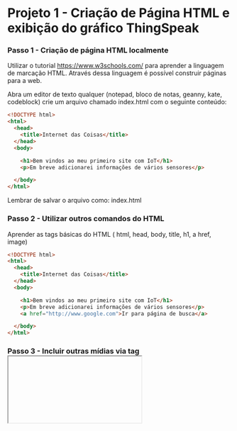 # Projeto 1 - Criação de Página HTML e exibição do gráfico ThingSpeak


### Passo 1 - Criação de página HTML localmente
Utilizar o tutorial https://www.w3schools.com/ para aprender a linguagem de marcação HTML. Através dessa linguagem é possível construir páginas para a web.

Abra um editor de texto qualquer (notepad, bloco de notas, geanny, kate, codeblock) crie um arquivo chamado index.html com o seguinte conteúdo:
```HTML
<!DOCTYPE html>
<html>
  <head>
    <title>Internet das Coisas</title>
  </head>
  <body>

    <h1>Bem vindos ao meu primeiro site com IoT</h1>
    <p>Em breve adicionarei informações de vários sensores</p>

  </body>
</html> 
```
Lembrar de salvar o arquivo como: index.html

### Passo 2 - Utilizar outros comandos do HTML
Aprender as tags básicas do HTML ( html, head, body, title, h1, a href, image)
```HTML
<!DOCTYPE html>
<html>
  <head>
    <title>Internet das Coisas</title>
  </head>
  <body>

    <h1>Bem vindos ao meu primeiro site com IoT</h1>
    <p>Em breve adicionarei informações de vários sensores</p>
    <a href="http://www.google.com">Ir para página de busca</a>

  </body>
</html> 
```


### Passo 3 - Incluir outras mídias via tag <iframe> 
Incluir serviços de outros sites dentro de sua página (Incluir videos do youtube, usando a tag iframe)
  
```HTML
<!DOCTYPE html>
<html>
  <head>
    <title>Internet das Coisas</title>
  </head>
  <body>

    <h1>Bem vindos ao meu primeiro site com IoT</h1>
    <p>Em breve adicionarei informações de vários sensores</p>
    <a href="http://www.google.com">Ir para página de busca</a>
    <iframe width="560" height="315" src="https://www.youtube.com/embed/QSIPNhOiMoE" frameborder="0" allow="accelerometer; autoplay; encrypted-media; gyroscope; picture-in-picture" allowfullscreen></iframe>

  </body>
</html> 
```
### Passo 4 - Criar conta no ThingSpeak
https://thingspeak.com/

### Passo 5 - Criar canal no ThingSpeak
Uma vez que tenhamos criado uma conta no site ThingSpeak, devemos logar no sistema e criar um Canal.
Para esse projeto, criaremos um canal chamado LUX. 
Este canal exibirá informações de um sensor de luz(luminosidade e data em que dado foi coletado).
Devemos habilitar o mesmo para que tenha acesso público.

### Passo 5 - Compartilhar canal e Adicionar iframe do serviço na página html criada; 
```HTML
<!DOCTYPE html>
<html>
	<head>
		<title>Projeto 1 - Página com Thingspeak </title>
		<meta charset="utf-8">
  </head>
	<body>
	
	<h1>Thingspeak</h1>

  	<iframe width="450" height="260" style="border: 1px solid #cccccc;" src="https://thingspeak.com/channels/709914/charts/1?bgcolor=%23ffffff&color=%23d62020&dynamic=true&results=60&type=line&update=15"></iframe>
	</body>
</html> 
```

### Passo 6 - Criar uma função que gere informações randômicas para alimentar o canal do thingspeak via api rest fornecida pelo Canal;
Para resolver o passo 6 precisamos criar um código javascript que gere número randomicos que simulem os dados capturados de um sensor de luz. Esse dados gerados deverão ser enviados para GET https://api.thingspeak.com/update?api_key=OYUIUNJVJ995AK6C&field1=0 
Onde o Zero no final do link deve ser substituido pelo valor gerado pela função.
```javascript
<!DOCTYPE html>
<html>
  <head>
    <title>IoT ECT</title>
    <script>
        //criar váriavel global
        var count=1;
        //definição de função para envio de dados para o thinkspeak
        function sendToAPI(lux) {
          //gera um número randomico entre 1 e 100
          count=Math.floor((Math.random() * 100) + 1);
          //criar um objeto capaz de enviar dados via requisição HTTP GET
          const http = new XMLHttpRequest()
          //prepara um GET passando a váriavel lux como ultimo paramentro do link
          http.open("GET", "https://api.thingspeak.com/update?api_key=OYUIUNJVJ995AK6C&field1="+lux)
          //envia um GET
          http.send()
          //quando a requisição retornar ele chama o console e imprime o valor gerado
          http.onload = console.log(http.responseText+" "+lux)
        }   
        //a função de envio de dados é chamada de 3 em 3 segundos
        setInterval( function() { sendToAPI(count) }, 3000);
        
    </script>
  </head>
         
  <body>

  <h1>Praticando Javascript com Iot</h1>
  <p>De 3 em 3 segundos enviando número randomico para o thinkspeak</p>
  <iframe width="450" height="260" style="border: 1px solid #cccccc;" src="https://thingspeak.com/channels/709914/charts/1?bgcolor=%23ffffff&color=%23d62020&dynamic=true&results=60&type=line"></iframe>
  </body>
</html>
```
Exemplo funcionando: https://aquilesburlamaqui.000webhostapp.com/thingspeak.html


